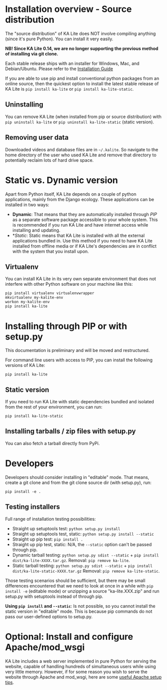 Installation overview - Source distribution
===========================================

The "source distribution" of KA Lite does NOT involve compiling anything (since
it's pure Python). You can install it very easily.

**NB! Since KA Lite 0.14, we are no longer supporting the previous method of
installing via git clone.**

Each stable release ships with an installer for Windows, Mac, and Debian/Ubuntu.
Please refer to the [Installation Guide](https://learningequality.org/docs/installguide/install_main.html)

If you are able to use pip and install conventional python packages from an
online source, then the quickest option to install the latest stable release
of KA Lite is `pip install ka-lite` or `pip install ka-lite-static`.


Uninstalling
------------

You can remove KA Lite (when installed from pip or source distribution) with
`pip uninstall ka-lite` or `pip uninstall ka-lite-static` (static version).


Removing user data
------------------

Downloaded videos and database files are in `~/.kalite`. So navigate to the
home directory of the user who used KA Lite and remove that directory to
potentially reclaim lots of hard drive space.


Static vs. Dynamic version
==========================

Apart from Python itself, KA Lite depends on a couple of python applications,
mainly from the Django ecology. These applications can be installed in two ways:

 - **Dynamic**: That means that they are automatically installed through
   *PIP* as a separate software package accessible to your whole system. This
   is recommended if you run KA Lite and have internet access while installing
   and updating.
 - **Static*: Static means that KA Lite is installed with all the external
   applications bundled in. Use this method if you need to have KA Lite
   installed from offline media or if KA Lite's dependencies are in conflict
   with the system that you install upon.


Virtualenv
----------

You can install KA Lite in its very own separate environment that does not
interfere with other Python software on your machine like this:

    pip install virtualenv virtualenvwrapper
    mkvirtualenv my-kalite-env
    workon my-kalite-env
    pip install ka-lite


Installing through PIP or with setup.py
=======================================

This documentation is preliminary and will be moved and restructured.

For command line users with access to PIP, you can install the following versions of KA Lite:

    pip install ka-lite


Static version
--------------

If you need to run KA Lite with static dependencies bundled and isolated from
the rest of your environment, you can run:

    pip install ka-lite-static


Installing tarballs / zip files with setup.py
---------------------------------------------

You can also fetch a tarball directly from PyPi.


Developers
==========

Developers should consider installing in "editable" mode. That means, create a
git clone and from the git clone source dir (with setup.py), run:

    pip install -e .


Testing installers
------------------

Full range of installation testing possibilities:

 - Straight up setuptools test: `python setup.py install`
 - Straight up setuptools test, static: `python setup.py install --static`
 - Straight up pip test: `pip install .`
 - Straight up pip test, static: N/A, the `--static` option can't be passed through pip.
 - Dynamic tarball testing: `python setup.py sdist --static` + `pip install dist/ka-lite-XXXX.tar.gz`.
   Removal: `pip remove ka-lite`.
 - Static tarball testing: `python setup.py sdist --static` + `pip install dist/ka-lite-static-XXXX.tar.gz`
   Removal: `pip remove ka-lite-static`.

Those testing scenarios should be sufficient, but there may be small differences
encountered that we need to look at once in a while with
`pip install -e` (editable mode) or unzipping a source "ka-lite.XXX.zip" and
run setup.py with setuptools instead of through pip.

**Using `pip install` and `--static`**: Is not possible, so you cannot install
the static version in "editable" mode. This is because pip commands do not
pass our user-defined options to setup.py.


Optional: Install and configure Apache/mod_wsgi
===============================================

KA Lite includes a web server implemented in pure Python for serving the website, capable of handling hundreds of simultaneous users while using very little memory. However, if for some reason you wish to serve the website through Apache and mod_wsgi, here are some [useful Apache setup tips](docs/INSTALL-APACHE.md).

